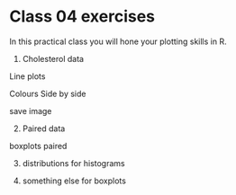 # Class 04 exercises

In this practical class you will hone your plotting skills in R.

1. Cholesterol data 

Line plots

Colours
Side by side

save image

2. Paired data

boxplots
paired

3. distributions for histograms


4. something else for boxplots


